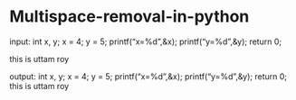 # Multispace-removal-in-python
input:
int x,          y;
x = 4;
y =          5;
printf(“x=%d”,&x);
printf(“y=%d”,&y);
return               0; 

this is     uttam
roy

output:
int x, y; x = 4; y = 5; printf(“x=%d”,&x); printf(“y=%d”,&y); return 0; this is uttam roy
